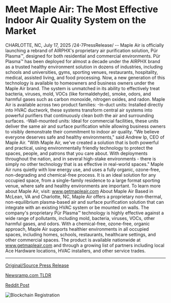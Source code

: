 # Meet Maple Air: The Most Effective Indoor Air Quality System on the Market

CHARLOTTE, NC, July 17, 2025 /24-7PressRelease/ -- Maple Air is officially launching a rebrand of AIRPHX's proprietary air purification solution, Pür Plasma™, designed for both residential and commercial environments.   Pür Plasma™ has been deployed for almost a decade under the AIRPHX brand as a trusted healthy environment solution in dozens of industries, including schools and universities, gyms, sporting venues, restaurants, hospitality, medical, assisted living, and food processing. Now, a new generation of this technology is available to homeowners and business owners under the Maple Air brand. The system is unmatched in its ability to effectively treat bacteria, viruses, mold, VOCs (like formaldehyde), smoke, odors, and harmful gases such as carbon monoxide, nitrogen oxides, and radon.  Maple Air is available across two product families: -In-duct units: Installed directly into HVAC ductwork, these systems transform central air systems into powerful purifiers that continuously clean both the air and surrounding surfaces.  -Wall-mounted units: Ideal for commercial facilities, these units deliver the same air and surface purification while allowing business owners to visibly demonstrate their commitment to indoor air quality.  "We believe everyone deserves safe and healthy environments," said Andrew Ip, CEO of Maple Air. "With Maple Air, we've created a solution that is both powerful and practical, using environmentally friendly technology to protect the spaces, people, and patrons that you care about. With deployments throughout the nation, and in several high-stake environments - there is simply no other technology that is as effective in real-world spaces."  Maple Air runs quietly with low energy use, and uses a fully organic, ozone-free, non-degrading and chemical-free process. It is an ideal solution for any occupied space, from a single-family residence to a large format sporting venue, where safe and healthy environments are important.  To learn more about Maple Air, visit: www.getmapleair.com  About Maple Air Based in McLean, VA and Charlotte, NC, Maple Air offers a proprietary non-thermal, non-equilibrium plasma-based air and surface purification solution that can integrate with an existing HVAC system or be mounted on walls. The company's proprietary Pür Plasma™ technology is highly effective against a wide range of pollutants, including mold, bacteria, viruses, VOCs, other harmful gases, and odors. With a chemical-free, ozone-free, organic approach, Maple Air supports healthier environments in all occupied spaces, including homes, schools, restaurants, healthcare settings, and other commercial spaces. The product is available nationwide at www.getmapleair.com and through a growing list of partners including local Ace Hardware locations, HVAC installers, and other service trades. 

---

[Original/Source Press Release](https://www.24-7pressrelease.com/press-release/524839/meet-maple-air-the-most-effective-indoor-air-quality-system-on-the-market)
                    

[Newsramp.com TLDR](https://newsramp.com/curated-news/maple-air-launches-next-gen-pur-plasmatm-for-healthier-indoor-spaces/45ee89a3d3d837b7a5ed1c16d35bcb9d) 

 



[Reddit Post](https://www.reddit.com/r/Energy_Climate_News/comments/1m21ddf/maple_air_launches_nextgen_pür_plasma_for/) 



![Blockchain Registration](https://cdn.newsramp.app/24-7PressRelease/qrcode/257/17/bake5Reb.webp)